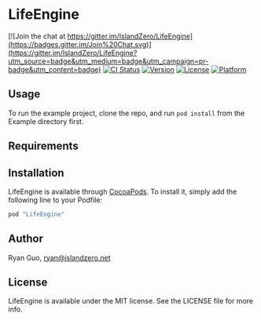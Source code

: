 # LifeEngine

[![Join the chat at https://gitter.im/IslandZero/LifeEngine](https://badges.gitter.im/Join%20Chat.svg)](https://gitter.im/IslandZero/LifeEngine?utm_source=badge&utm_medium=badge&utm_campaign=pr-badge&utm_content=badge)
[![CI Status](http://img.shields.io/travis/IslandZero/LifeEngine.svg?style=flat)](https://travis-ci.org/IslandZero/LifeEngine)
[![Version](https://img.shields.io/cocoapods/v/LifeEngine.svg?style=flat)](http://cocoapods.org/pods/LifeEngine)
[![License](https://img.shields.io/cocoapods/l/LifeEngine.svg?style=flat)](http://cocoapods.org/pods/LifeEngine)
[![Platform](https://img.shields.io/cocoapods/p/LifeEngine.svg?style=flat)](http://cocoapods.org/pods/LifeEngine)

## Usage

To run the example project, clone the repo, and run `pod install` from the Example directory first.

## Requirements

## Installation

LifeEngine is available through [CocoaPods](http://cocoapods.org). To install
it, simply add the following line to your Podfile:

```ruby
pod "LifeEngine"
```

## Author

Ryan Guo, ryan@islandzero.net

## License

LifeEngine is available under the MIT license. See the LICENSE file for more info.
